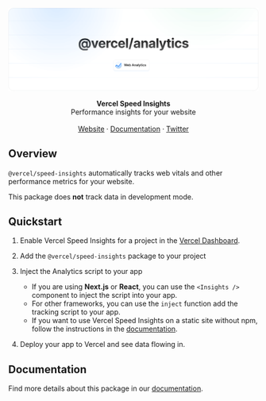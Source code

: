 ![Speed Insights](https://github.com/vercel/analytics/blob/main/.github/banner.png)

<div align="center"><strong>Vercel Speed Insights</strong></div>
<div align="center">Performance insights for your website</div>
<br />
<div align="center">
<a href="https://vercel.com/docs/speed-insights">Website</a>
<span> · </span>
<a href="https://vercel.com/docs/speed-insights/package">Documentation</a>
<span> · </span>
<a href="https://twitter.com/vercel">Twitter</a>
</div>

## Overview

`@vercel/speed-insights` automatically tracks web vitals and other performance metrics for your website.

This package does **not** track data in development mode.

## Quickstart

1. Enable Vercel Speed Insights for a project in the [Vercel Dashboard](https://vercel.com/dashboard).
2. Add the `@vercel/speed-insights` package to your project
3. Inject the Analytics script to your app

   - If you are using **Next.js** or **React**, you can use the `<Insights />` component to inject the script into your app.
   - For other frameworks, you can use the `inject` function add the tracking script to your app.
   - If you want to use Vercel Speed Insights on a static site without npm, follow the instructions in the [documentation](https://vercel.com/docs/speed-insights/quickstart).

4. Deploy your app to Vercel and see data flowing in.

## Documentation

Find more details about this package in our [documentation](https://vercel.com/docs/speed-insights/quickstart).
